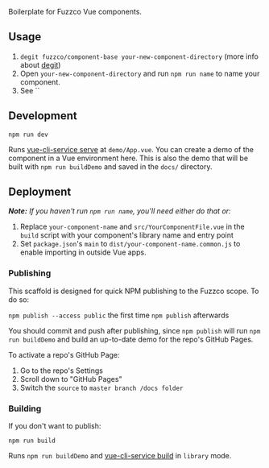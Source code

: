 Boilerplate for Fuzzco Vue components.

## Usage

1. `degit fuzzco/component-base your-new-component-directory` (more info about [degit](https://github.com/Rich-Harris/degit))
1. Open `your-new-component-directory` and run `npm run name` to name your component.
1. See ``

## Development

`npm run dev`

Runs [vue-cli-service serve](https://cli.vuejs.org/guide/cli-service.html#vue-cli-service-serve) at `demo/App.vue`. You can create a demo of the component in a Vue environment here. This is also the demo that will be built with `npm run buildDemo` and saved in the `docs/` directory.

## Deployment

_**Note:** If you haven't run `npm run name`, you'll need either do that or:_

1. Replace `your-component-name` and `src/YourComponentFile.vue` in the `build` script with your component's library name and entry point
1. Set `package.json`'s `main` to `dist/your-component-name.common.js` to enable importing in outside Vue apps.

### Publishing

This scaffold is designed for quick NPM publishing to the Fuzzco scope. To do so:

`npm publish --access public` the first time
`npm publish` afterwards

You should commit and push after publishing, since `npm publish` will run `npm run buildDemo` and build an up-to-date demo for the repo's GitHub Pages.

To activate a repo's GitHub Page:

1. Go to the repo's Settings
1. Scroll down to "GitHub Pages"
1. Switch the `source` to `master branch /docs folder`

### Building

If you don't want to publish:

`npm run build`

Runs `npm run buildDemo` and [vue-cli-service build](https://cli.vuejs.org/guide/cli-service.html#vue-cli-service-build) in `library` mode.
